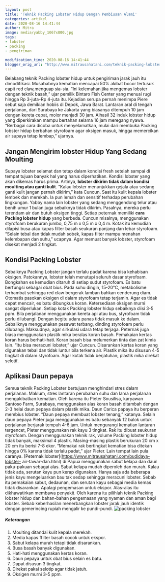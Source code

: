 ```yaml
---
layout: post
title: 'Teknik Packing Lobster Hidup Dengan Pembiusan Alami'
categories: artikel
date: 2020-08-16 14:41:44
author: Mitra
image: media/yabby_1067x800.jpg
tags:
- lobster
- packing
- pengiriman

modification_time: 2020-08-16 14:41:44
blogger_orig_url: "http://www.mitrausahatani.com/teknik-packing-lobster-hidup-dengan.html"
---
```


Belakang teknik Packing lobster hidup untuk pengiriman jarak jauh itu
dimodifikasi. Musababnya kematian mencapai 50% akibat bocor tertusuk capit red
claw,menguap sia-sia. “Ini kelemahan jika mengemas lobster dengan teknik
basah,” ujar pemilik Bintaro Fish Center yang menuai rugi hingga Rp 3-juta-Rp
4-juta itu. Kejadian serupa pernah menimpa Piere sebut saja demikian hobiis di
Depok, Jawa Barat. Lantaran aral di tengah perjalanan, dari Surabaya ke
Jakarta yang biasanya ditempuh 10 jam dengan kereta cepat, molor menjadi 30
jam. Alhasil 32 induk lobster hidup yang diperkirakan mampu bertahan selama 16
jam meregang nyawa. “Berbagai cara dicoba untuk menyelamatkan, mulai dari
membuka Packing lobster hidup berbahan styrofoam agar oksigen masuk, hingga
memercikan air supaya tetap lembap,” ujarnya.

## Jangan Mengirim lobster Hidup Yang Sedang Moulting

Supaya lobster selamat dan tetap dalam kondisi fresh setelah sampai di tempat
tujuan banyak hal yang harus diperhatikan. Kondisi lobster yang akan dikemas
harus prima. Artinya, **lobster dikirim tidak dalam kondisi moulting atau
ganti kulit**. “Kalau lobster menunjukkan gejala atau sedang ganti kulit
jangan pernah dikirim,” kata Cuncun. Saat itu kulit kepala lobster lembek dan
merekah. Ia pun lemah dan sensitif terhadap perubahan lingkungan. Yabby nama
lain lobster yang sedang menggendong telur atau benih umur 1 bulan juga
sebaiknya tidak dikirim. Pasalnya, mereka perlu terendam air dan butuh oksigen
tinggi. Setiap peternak memiliki **cara Packing lobster hidup** yang berbeda.
Cuncun misalnya, menggunakan styrofoam berukuran jumbo, 0,75 m x 0,5 m x 0,4
m. Kotak itu kemudian dilapisi busa atau kapas filter basah seukuran panjang
dan lebar styrofoam. “Selain tebal dan tidak mudah sobek, kapas filter mampu
menahan kelembapan dan suhu,” ucapnya. Agar memuat banyak lobster, styrofoam
disekat menjadi 2 tingkat.

## Kondisi Packing Lobster

Sebaiknya Packing Lobster jangan terlalu padat karena bisa kehabisan oksigen.
Patokannya, lobster telah menutupi seluruh dasar styrofoam. Bongkahan es
kemudian ditaruh di setiap sudut styrofoam. Es batu berfungsi sebagai obat
bius. Pada suhu dingin, 15-20°C, metabolisme terhambat sehingga red claw
bergerak lamban bahkan cenderung diam. Otomatis pasokan oksigen di dalam
styrofoam tetap terjamin. Agar es tidak cepat mencair, es batu dibungkus
koran. Ketersediaan oksigen murni sangat diperlukan. Setiap kotak Packing
lobster hidup sebaiknya diisi 3-5 ppm. Bila perjalanan menggunakan kereta api
atau bus, styrofoam tidak perlu dilubangi. Dengan begitu udara panas tidak
masuk ke dalam. Sebaliknya menggunakan pesawat terbang, dinding styrofoam
perlu dilubangi. Maksudnya, agar sirkulasi udara tetap terjaga. Peternak juga
biasa menggunakan plastik mika beralas koran basah. Pemakaian kertas koran
harus berhati-hati. Koran basah bisa melumerkan tinta dan zat kimia lain. “Itu
bisa meracuni lobster,” ujar Cuncun. Disarankan kertas koran yang digunakan
tebal dan tidak luntur bila terkena air. Plastik mika itu disusun 4-5 tingkat
di dalam styrofoam. Agar kotak tidak berjatuhan, plastik mika direkat selotif.

## Aplikasi Daun pepaya

Semua teknik Packing Lobster bertujuan menghindari stres dalam perjalanan.
Maklum, stres lantaran perubahan suhu dan lama perjalanan mengakibatkan
kematian. Oleh karena itu Pieter Sousilisa, karyawan Santoso Farm, Surabaya,
menggunakan alas koran basah ditambah dengan 2-3 helai daun pepaya dalam
plastik mika. Daun Carica papaya itu berperan membius lobster. “Daun pepaya
membuat lobster tenang,” katanya. Selain daun pepaya Pieter juga menggunakan
es batu sebanyak 12 balok untuk perjalanan berjarak tempuh 4-6 jam. Untuk
mengurangi kematian lantaran tergencet, Pieter menggunakan rak kayu 3 tingkat.
Rak itu dibuat seukuran styrofoam. Dengan menggunakan teknik rak, volume
Packing lobster hidup tidak banyak, maksimal 4 plastik. Masing-masing plastik
berukuran 20 cm x 20 cm itu berisi 7-8 ekor. “Memakai rak bertingkat kematian
bisa ditekan hingga 0% karena tidak terlalu padat,” ujar Pieter. Lain tempat
lain pula caranya. [Peternak lobster](https://www.mitrausahatani.com/budidaya-lobster-
air-tawar-dan.html) di Papua menggunakan sabut kelapa dan daun paku-pakuan
sebagai alas. Sabut kelapa mudah diperoleh dan murah. Kalau tidak ada, serutan
kayu pun kerap digunakan. Hanya saja ada beberapa jenis kayu mengeluarkan bau
tak sedap sehingga meracuni lobster. Sebab itu pemakaian sabut, dedaunan, dan
serutan kayu sebagai media kemas tidak disarankan. Apalagi pengemasan untuk
ekspor. Alas-alas itu dikhawatirkan membawa penyakit. Oleh karena itu pilihlah
teknik Packing lobster hidup dan bahan-bahan pengemasan yang nyaman dan aman
bagi lobster. Sebab keberhasilan menerbangkan lobster jarak jauh identik
dengan gemerincing rupiah mengalir ke pundi-pundi. ![packing
lobster](http://localhost/mitra/wp-content/uploads/2020/08/yabby_1067x800.jpg)

##### Keterangan

  1. Moulting ditandai kulit kepala merekah.
  2. Media kapas ffilter basah cocok untuk ekspor.
  3. Sabut kelapa murah tetapi tidak disarankan.
  4. Busa basah banyak digunakan.
  5. Hati-hati menggunakan kertas koran.
  6. Daun pepaya untuk obat bius selain es batu.
  7. Dapat disusun 3 tingkat.
  8. Direkat pakai selotip agar tidak jatuh.
  9. Oksigen murni 3-5 ppm.


